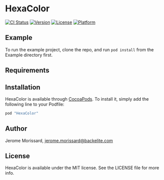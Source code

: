 # HexaColor

[![CI Status](http://img.shields.io/travis/leverdeterre/HexaColor.svg?style=flat)](https://travis-ci.org/leverdeterre/HexaColor)
[![Version](https://img.shields.io/cocoapods/v/HexaColor.svg?style=flat)](http://cocoapods.org/pods/HexaColor)
[![License](https://img.shields.io/cocoapods/l/HexaColor.svg?style=flat)](http://cocoapods.org/pods/HexaColor)
[![Platform](https://img.shields.io/cocoapods/p/HexaColor.svg?style=flat)](http://cocoapods.org/pods/HexaColor)

## Example

To run the example project, clone the repo, and run `pod install` from the Example directory first.

## Requirements


## Installation

HexaColor is available through [CocoaPods](http://cocoapods.org). To install
it, simply add the following line to your Podfile:

```ruby
pod "HexaColor"
```

## Author

Jerome Morissard, jerome.morissard@backelite.com

## License

HexaColor is available under the MIT license. See the LICENSE file for more info.
